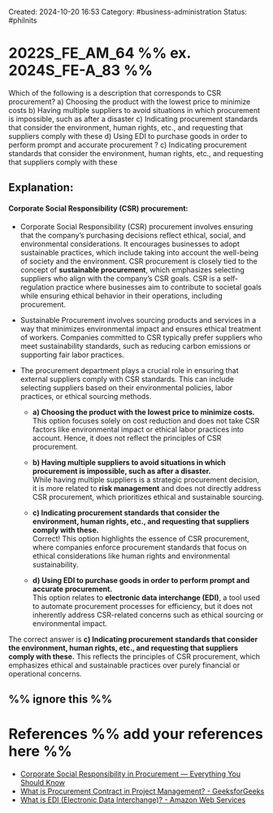 Created: 2024-10-20 16:53
Category: #business-administration 
Status: #philnits



# 2022S_FE_AM_64 %% ex. 2024S_FE-A_83 %%

Which of the following is a description that corresponds to CSR procurement?
a) Choosing the product with the lowest price to minimize costs
b) Having multiple suppliers to avoid situations in which procurement is impossible, such as after a disaster
c) Indicating procurement standards that consider the environment, human rights, etc., and requesting that suppliers comply with these
d) Using EDI to purchase goods in order to perform prompt and accurate procurement
? 
c) Indicating procurement standards that consider the environment, human rights, etc., and requesting that suppliers comply with these
## **Explanation:**

#### **Corporate Social Responsibility (CSR) procurement:**

- Corporate Social Responsibility (CSR) procurement involves ensuring that the company’s purchasing decisions reflect ethical, social, and environmental considerations. It encourages businesses to adopt sustainable practices, which include taking into account the well-being of society and the environment. CSR procurement is closely tied to the concept of **sustainable procurement**, which emphasizes selecting suppliers who align with the company’s CSR goals. CSR is a self-regulation practice where businesses aim to contribute to societal goals while ensuring ethical behavior in their operations, including procurement.

- Sustainable Procurement involves sourcing products and services in a way that minimizes environmental impact and ensures ethical treatment of workers. Companies committed to CSR typically prefer suppliers who meet sustainability standards, such as reducing carbon emissions or supporting fair labor practices.

- The procurement department plays a crucial role in ensuring that external suppliers comply with CSR standards. This can include selecting suppliers based on their environmental policies, labor practices, or ethical sourcing methods.
  
	
	- **a) Choosing the product with the lowest price to minimize costs.**  
	    This option focuses solely on cost reduction and does not take CSR factors like environmental impact or ethical labor practices into account. Hence, it does not reflect the principles of CSR procurement.

	- **b) Having multiple suppliers to avoid situations in which procurement is impossible, such as after a disaster.**  
	    While having multiple suppliers is a strategic procurement decision, it is more related to **risk management** and does not directly address CSR procurement, which prioritizes ethical and sustainable sourcing.

	- **c) Indicating procurement standards that consider the environment, human rights, etc., and requesting that suppliers comply with these.**  
	    Correct! This option highlights the essence of CSR procurement, where companies enforce procurement standards that focus on ethical considerations like human rights and environmental sustainability.

	- **d) Using EDI to purchase goods in order to perform prompt and accurate procurement.**  
	    This option relates to **electronic data interchange (EDI)**, a tool used to automate procurement processes for efficiency, but it does not inherently address CSR-related concerns such as ethical sourcing or environmental impact.

The correct answer is **c) Indicating procurement standards that consider the environment, human rights, etc., and requesting that suppliers comply with these.** This reflects the principles of CSR procurement, which emphasizes ethical and sustainable practices over purely financial or operational concerns.

%% ignore this %%
---

# References %% add your references here %%
- [Corporate Social Responsibility in Procurement — Everything You Should Know](https://procurementtactics.com/corporate-social-responsibility-in-procurement/#:~:text=CSR%20in%20procurement%20considers%20the,financial%20rewards%20through%20ethical%20practices.)
- [What is Procurement Contract in Project Management? - GeeksforGeeks](https://www.geeksforgeeks.org/what-is-procurement-contract-in-project-management/)
- [What is EDI (Electronic Data Interchange)? - Amazon Web Services](https://aws.amazon.com/what-is/electronic-data-interchange/#:~:text=data%20interchange%20requirements%3F-,What%20is%20electronic%20data%20interchange%3F,purchase%20orders%2C%20and%20shipping%20forms.)